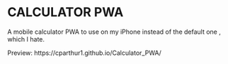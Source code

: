 # CALCULATOR PWA
A mobile calculator PWA to use on my iPhone instead of the default one , which I hate.
<p>Preview: https://cparthur1.github.io/Calculator_PWA/</p>
